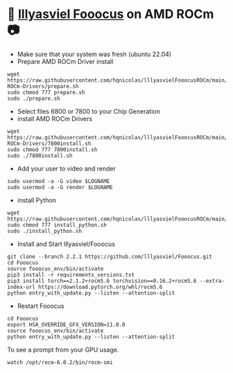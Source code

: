 # 💬 [lllyasviel Fooocus](https://github.com/lllyasviel/Fooocus) on AMD ROCm 📷
- Make sure that your system was fresh (ubuntu 22.04)
- Prepare AMD ROCm Driver install
```
wget https://raw.githubusercontent.com/hqnicolas/lllyasvielFooocusROCm/main/AMD-ROCm-Drivers/prepare.sh
sudo chmod 777 prepare.sh
sudo ./prepare.sh
```
- Select files 6800 or 7800 to your Chip Generation
- install AMD ROCm Drivers
```
wget https://raw.githubusercontent.com/hqnicolas/lllyasvielFooocusROCm/main/AMD-ROCm-Drivers/7800install.sh
sudo chmod 777 7800install.sh
sudo ./7800install.sh
```
- Add your user to video and render
```
sudo usermod -a -G video $LOGNAME
sudo usermod -a -G render $LOGNAME
```
- install Python
```
wget https://raw.githubusercontent.com/hqnicolas/lllyasvielFooocusROCm/main/install_python.sh
sudo chmod 777 install_python.sh
sudo ./install_python.sh
```
- Install and Start lllyasviel/Fooocus
```
git clone --branch 2.2.1 https://github.com/lllyasviel/Fooocus.git
cd Fooocus
source fooocus_env/bin/activate
pip3 install -r requirements_versions.txt
pip3 install torch==2.1.2+rocm5.6 torchvision==0.16.2+rocm5.6 --extra-index-url https://download.pytorch.org/whl/rocm5.6
python entry_with_update.py --listen --attention-split
```
- Restart Fooocus
```
cd Fooocus
export HSA_OVERRIDE_GFX_VERSION=11.0.0
source fooocus_env/bin/activate
python entry_with_update.py --listen --attention-split
```
To see a prompt from your GPU usage.
```
watch /opt/rocm-6.0.2/bin/rocm-smi
```
